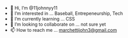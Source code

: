 - 👋 Hi, I’m @11johnnyy11
- 👀 I’m interested in ... Baseball, Entrepeneurship, Tech
- 🌱 I’m currently learning ... CSS
- 💞️ I’m looking to collaborate on ... not sure yet
- 📫 How to reach me ... marchettijohn3@gmail.com

<!---
11johnnyy11/11johnnyy11 is a ✨ special ✨ repository because its `README.md` (this file) appears on your GitHub profile.
You can click the Preview link to take a look at your changes.
--->
